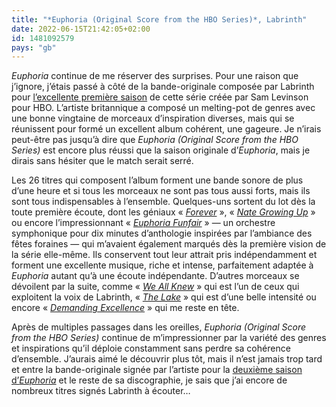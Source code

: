 ```yaml
---
title: "*Euphoria (Original Score from the HBO Series)*, Labrinth"
date: 2022-06-15T21:42:05+02:00
id: 1481092579 
pays: "gb"
---
```


*Euphoria* continue de me réserver des surprises. Pour une raison que j’ignore, j’étais passé à côté de la bande-originale composée par Labrinth pour [l’excellente première saison](https://voiretmanger.fr/euphoria-levinson-hbo/) de cette série créée par Sam Levinson pour HBO. L’artiste britannique a composé un melting-pot de genres avec une bonne vingtaine de morceaux d’inspiration diverses, mais qui se réunissent pour formé un excellent album cohérent, une gageure. Je n’irais peut-être pas jusqu’à dire que *‌Euphoria (Original Score from the HBO Series)* est encore plus réussi que la saison originale d’*Euphoria*, mais je dirais sans hésiter que le match serait serré.

Les 26 titres qui composent l’album forment une bande sonore de plus d’une heure et si tous les morceaux ne sont pas tous aussi forts, mais ils sont tous indispensables à l’ensemble. Quelques-uns sortent du lot dès la toute première écoute, dont les géniaux « [*Forever*](https://www.youtube.com/watch?v=03nR6eWanXs) », « [*Nate Growing Up*](https://www.youtube.com/watch?v=mgDMTorgCPg) » ou encore l’impressionnant « [*Euphoria Funfair*](https://www.youtube.com/watch?v=cZ95LjpgCjU) » — un orchestre symphonique pour dix minutes d’anthologie inspirées par l’ambiance des fêtes foraines — qui m’avaient également marqués dès la première vision de la série elle-même. Ils conservent tout leur attrait pris indépendamment et forment une excellente musique, riche et intense, parfaitement adaptée à *Euphoria* autant qu’à une écoute indépendante. D’autres morceaux se dévoilent par la suite, comme « [*We All Knew*](https://www.youtube.com/watch?v=6Z09DVQpvdk) » qui est l’un de ceux qui exploitent la voix de Labrinth, « [*The Lake*](https://www.youtube.com/watch?v=KAEv2u5IsNk) » qui est d’une belle intensité ou encore « [*Demanding Excellence*](https://www.youtube.com/watch?v=R12kRIKWKPw) » qui me reste en tête.

Après de multiples passages dans les oreilles, *‌Euphoria (Original Score from the HBO Series)* continue de m’impressionner par la variété des genres et inspirations qu’il déploie constamment sans perdre sa cohérence d’ensemble. J’aurais aimé le découvrir plus tôt, mais il n’est jamais trop tard et entre la bande-originale signée par l’artiste pour la [deuxième saison d’*Euphoria*](https://nicolasfurno.fr/serie/euphoria-hbo-saison-2/) et le reste de sa discographie, je sais que j’ai encore de nombreux titres signés Labrinth à écouter…
